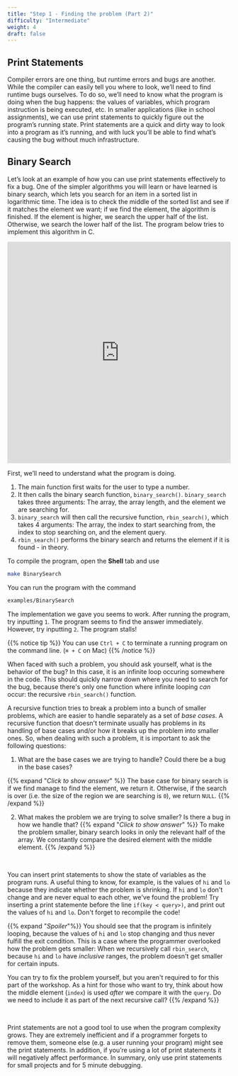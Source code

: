 ```yaml
---
title: "Step 1 - Finding the problem (Part 2)"
difficulty: "Intermediate"
weight: 4
draft: false
---
```


## Print Statements

Compiler errors are one thing, but runtime errors and bugs are another. While the compiler can easily tell you where to look, we’ll need to find runtime bugs ourselves. To do so, we’ll need to know what the program is doing when the bug happens: the values of variables, which program instruction is being executed, etc. In smaller applications (like in school assignments), we can use print statements to quickly figure out the program’s running state. Print statements are a quick and dirty way to look into a program as it’s running, and with luck you’ll be able to find what’s causing the bug without much infrastructure.

## Binary Search

Let’s look at an example of how you can use print statements effectively to fix a bug. One of the simpler algorithms you will learn or have learned is binary search, which lets you search for an item in a sorted list in logarithmic time. The idea is to check the middle of the sorted list and see if it matches the element we want; if we find the element, the algorithm is finished. If the element is higher, we search the upper half of the list. Otherwise, we search the lower half of the list. The program below tries to implement this algorithm in C.

<iframe height="500px" width="100%" src="https://replit.com/@nuevofoundation/Debugging-Samples-C#binary_search/binary_search.c" scrolling="no" frameborder="no" allowtransparency="true" allowfullscreen="true" sandbox="allow-forms allow-pointer-lock allow-popups allow-same-origin allow-scripts allow-modals"></iframe>

First, we’ll need to understand what the program is doing. 
1. The main function first waits for the user to type a number.
2. It then calls the binary search function, `binary_search()`. `binary_search` takes three arguments: The array, the array length, and the element we are searching for.
3. `binary_search` will then call the recursive function, `rbin_search()`, which takes 4 arguments: The array, the index to start searching from, the index to stop searching on, and the element query.
4. `rbin_search()` performs the binary search and returns the element if it is found - in theory.

To compile the program, open the **Shell** tab and use 
```bash
make BinarySearch
``` 
You can run the program with the command 
```bash
examples/BinarySearch
```

The implementation we gave you seems to work. After running the program, try inputting `1`. The program seems to find the answer immediately. However, try inputting `2`. The program stalls!

{{% notice tip %}}
You can use `Ctrl + C` to terminate a running program on the command line. (`⌘ + C` on Mac)
{{% /notice %}}

When faced with such a problem, you should ask yourself, what is the behavior of the bug? In this case, it is an infinite loop occuring somewhere in the code. This should quickly narrow down where you need to search for the bug, because there's only one function where infinite looping *can* occur: the recursive `rbin_search()` function.

A recursive function tries to break a problem into a bunch of smaller problems, which are easier to handle separately as a set of *base cases*. A recursive function that doesn't terminate usually has problems in its handling of base cases and/or how it breaks up the problem into smaller ones. So, when dealing with such a problem, it is important to ask the following questions:
1. What are the base cases we are trying to handle? Could there be a bug in the base cases?

{{% expand "*Click to show answer*" %}} 
The base case for binary search is if we find manage to find the element, we return it. Otherwise, if the search is over (i.e. the size of the region we are searching is `0`), we return `NULL`.
{{% /expand %}}
<br/>

2. What makes the problem we are trying to solve smaller? Is there a bug in how we handle that?
{{% expand "*Click to show answer*" %}}
To make the problem smaller, binary search looks in only the relevant half of the array. We constantly compare the desired element with the middle element.
{{% /expand %}}

<br/>

You can insert print statements to show the state of variables as the program runs. A useful thing to know, for example, is the values of `hi` and `lo` because they indicate whether the problem is shrinking. If `hi` and `lo` don't change and are never equal to each other, we've found the problem! Try inserting a print statemente before the line `if(key < query>)`, and print out the values of `hi` and `lo`. Don't forget to recompile the code!

{{% expand "*Spoiler*"%}}
You should see that the program is infinitely looping, because the values of `hi` and `lo` stop changing and thus never fulfill the exit condition. This is a case where the programmer overlooked how the problem gets smaller: When we recursively call `rbin_search`, because `hi` and `lo` have *inclusive* ranges, the problem doesn't get smaller for certain inputs.

You can try to fix the problem yourself, but you aren't required to for this part of the workshop. As a hint for those who want to try, think about how the middle element (`index`) is used *after* we compare it with the `query`. Do we need to include it as part of the next recursive call?
{{% /expand %}}

<br/>

Print statements are not a good tool to use when the program complexity grows. They are extremely inefficient and if a programmer forgets to remove them, someone else (e.g. a user running your program) might see the print statements. In addition, if you’re using a lot of print statements it will negatively affect performance. In summary, only use print statements for small projects and for 5 minute debugging.

<!-- 
## Assertions

An alternative is assertions. Assertions are conditional statements that a programmer can declare. If the condition evaluates to false, the program will crash. Otherwise, the program will continue as if the assertion statement didn’t exist.

The nice thing about assertions is that they’re silent and can be turned off at the compiler level. They also lead you directly to where the code is faulty. Let’s use assertions to fix up a different implementation of binary search. This time, the algorithm uses an iterative approach rather than a recursive approach. Compile and run the program below using `make todo`

# TODO

<iframe></iframe>


When you run it, the program runs into a segmentation fault, which means that it tried to access some memory that it wasn’t allowed to. (For a more detailed explanation, see the aside).

We need to find where the program is trying to access this illegal memory. We can try to ensure that the program stays within bounds by writing an assertion, i.e. we never look outside the memory bound we expect.

(Work)

Aha! It seems that the assertion has caught something. The program is trying to dereference a `NULL` pointer, which should never happen. The fix is simple - we need to add an `if`-statement to make sure that the pointer is not `NULL`. -->

